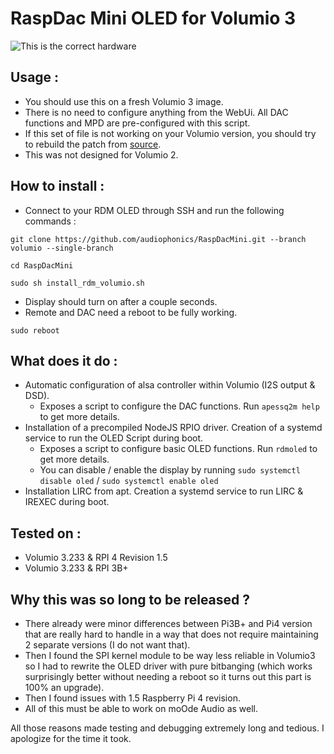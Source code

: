 # RaspDac Mini OLED for Volumio 3

![This is the correct hardware](https://www.audiophonics.fr/img/cms/Images/Produits/13K/13300/rdmoled.png)


## Usage : 
- You should use this on a fresh Volumio 3 image.
- There is no need to configure anything from the WebUi. All DAC functions and MPD are pre-configured with this script.
- If this set of file is not working on your Volumio version, you should try to rebuild the patch from [source](https://github.com/audiophonics/RaspDacMini/tree/v2.1).
- This was not designed for Volumio 2.

## How to install : 
- Connect to your RDM OLED through SSH and run the following commands : 
```
git clone https://github.com/audiophonics/RaspDacMini.git --branch volumio --single-branch

cd RaspDacMini

sudo sh install_rdm_volumio.sh

```
- Display should turn on after a couple seconds.
- Remote and DAC need a reboot to be fully working.
```
sudo reboot
```

## What does it do : 
- Automatic configuration of alsa controller within Volumio (I2S output & DSD). 
    - Exposes a script to configure the DAC functions. Run ```apessq2m help``` to get more details.
- Installation of a precompiled NodeJS RPIO driver. Creation of a systemd service to run the OLED Script during boot.
    - Exposes a script to configure basic OLED functions. Run ```rdmoled``` to get more details.
    - You can disable / enable the display by running ```sudo systemctl disable oled```  / ```sudo systemctl enable oled```
- Installation LIRC from apt. Creation a systemd service to run LIRC & IREXEC during boot.

## Tested on  : 
- Volumio 3.233 & RPI 4 Revision 1.5
- Volumio 3.233 & RPI 3B+

## Why this was so long to be released ?  
- There already were minor differences between Pi3B+ and Pi4 version that are really hard to handle in a way that does not require maintaining 2 separate versions (I do not want that).
- Then I found the SPI kernel module to be way less reliable in Volumio3 so I had to rewrite the OLED driver with pure bitbanging (which works surprisingly better without needing a reboot so it turns out this part is 100% an upgrade).
- Then I found issues with 1.5 Raspberry Pi 4 revision.
- All of this must be able to work on moOde Audio as well.

All those reasons made testing and debugging extremely long and tedious. I apologize for the time it took.
